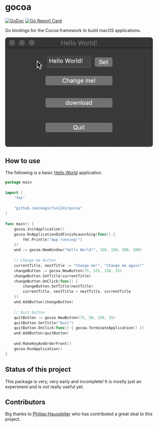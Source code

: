 # gocoa

[![GoDoc](https://godoc.org/github.com/mojbro/gocoa?status.svg)](https://godoc.org/github.com/mojbro/gocoa)
[![Go Report Card](https://goreportcard.com/badge/github.com/mojbro/gocoa)](https://goreportcard.com/report/github.com/mojbro/gocoa)

Go bindings for the Cocoa framework to build macOS applications.

<img src="resources/images/helloworld-screenshot.gif" width="480" />

## How to use

The following is a basic [Hello World](examples/helloworld) application.

```go
package main

import (
	"fmt"

	"github.com/magicfun1241/gocoa"
)

func main() {
	gocoa.InitApplication()
	gocoa.OnApplicationDidFinishLaunching(func() {
		fmt.Println("App running!")
	})
	wnd := gocoa.NewWindow("Hello World!", 150, 150, 300, 200)

	// Change me button
	currentTitle, nextTitle := "Change me!", "Change me again!"
	changeButton := gocoa.NewButton(75, 125, 150, 25)
	changeButton.SetTitle(currentTitle)
	changeButton.OnClick(func() {
		changeButton.SetTitle(nextTitle)
		currentTitle, nextTitle = nextTitle, currentTitle
	})
	wnd.AddButton(changeButton)

	// Quit button
	quitButton := gocoa.NewButton(75, 50, 150, 25)
	quitButton.SetTitle("Quit")
	quitButton.OnClick(func() { gocoa.TerminateApplication() })
	wnd.AddButton(quitButton)

	wnd.MakeKeyAndOrderFront()
	gocoa.RunApplication()
}
```

## Status of this project

This package is very, very early and incomplete! It is mostly just an experiment and is not really
useful yet.

## Contributors

Big thanks to [Philipp Haussleiter](https://github.com/phaus) who has contributed a great deal to this project.

